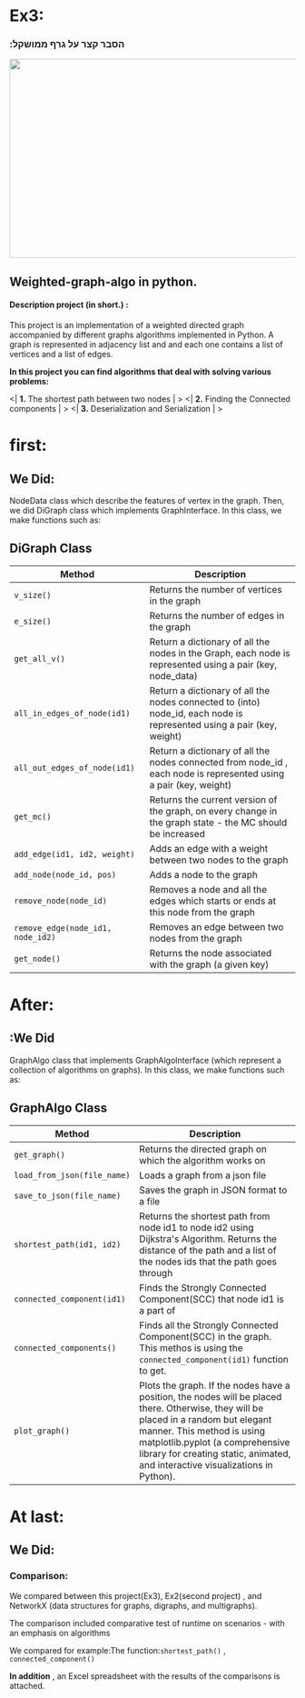 # Ex3:

### :הסבר קצר על גרף ממושקל 
<img src=https://slideplayer.com/slide/14820812/90/images/10/%D7%92%D7%A8%D7%A3+%D7%9E%D7%9E%D7%95%D7%A9%D7%A7%D7%9C+%D7%9C%D7%A2%D7%99%D7%AA%D7%99%D7%9D+%D7%A0%D7%A8%D7%A6%D7%94+%D7%9C%D7%94%D7%A6%D7%9E%D7%99%D7%93+%D7%9C%D7%9B%D7%9C+%D7%A7%D7%A9%D7%AA+%D7%9E%D7%A1%D7%A4%D7%A8+%D7%94%D7%A0%D7%A7%D7%A8%D7%90+%D7%94%D7%9E%D7%A9%D7%A7%D7%9C+%28weight%29+%D7%A9%D7%9C+%D7%94%D7%A7%D7%A9%D7%AA..jpg width="700" height="350">


## Weighted-graph-algo in python.


#### Description project (in short.) :
This project is an implementation of a weighted directed graph accompanied by different graphs algorithms implemented in Python.
A graph is represented in adjacency list and and each one contains a list of vertices and a list of edges.

**In this project you can find algorithms that deal with solving various problems:**

<| **1.** The shortest path between two nodes | >
<| **2.** Finding the Connected components | >
<| **3.** Deserialization and Serialization | >

# first:
## We Did:
 NodeData class which describe the features of vertex in the graph.
Then, we did DiGraph class which implements GraphInterface. In this class, we make functions such as:

## DiGraph Class

| Method  | Description |
------------|----------------
|`v_size()`|Returns the number of vertices in the graph
|`e_size()`|Returns the number of edges in the graph
|`get_all_v()`|Return a dictionary of all the nodes in the Graph, each node is represented using a pair (key, node_data)
|`all_in_edges_of_node(id1)`|Return a dictionary of all the nodes connected to (into) node_id, each node is represented using a pair (key, weight)
|`all_out_edges_of_node(id1)`|Return a dictionary of all the nodes connected from node_id , each node is represented using a pair (key, weight)
|`get_mc()`|Returns the current version of the graph, on every change in the graph state - the MC should be increased
|`add_edge(id1, id2, weight)  `        | Adds an edge with a weight between two nodes to the graph |
| `add_node(node_id, pos)  `                |    Adds a node to the graph                                         
`remove_node(node_id)`|Removes a node and all the edges which starts or ends at this node from the graph
|`remove_edge(node_id1, node_id2) ` |  Removes an edge between two nodes from the graph
|`get_node()` | Returns the node associated with the graph (a given key)

# After:
## :We Did
GraphAlgo class that implements GraphAlgoInterface (which represent a collection of algorithms on graphs). In this class, we make functions such as:

## GraphAlgo Class


| Method  | Description |
------------|----------------
|`get_graph()`|Returns the directed graph on which the algorithm works on
|`load_from_json(file_name)`| Loads a graph from a json file
|`save_to_json(file_name)`|  Saves the graph in JSON format to a file
|`shortest_path(id1, id2)`|Returns the shortest path from node id1 to node id2 using Dijkstra's Algorithm. Returns the distance of the path and a list of the nodes ids that the path goes through
|`connected_component(id1)`| Finds the Strongly Connected Component(SCC) that node id1 is a part of
|`connected_components()`|Finds all the Strongly Connected Component(SCC) in the graph. This methos is using the `connected_component(id1)` function to get.
|`plot_graph() `     |  Plots the graph. If the nodes have a position, the nodes will be placed there. Otherwise, they will be placed in a random but elegant manner. This method is using matplotlib.pyplot (a comprehensive library for creating static, animated, and interactive visualizations in Python).|



# At last:
## We Did:
### Comparison:
We compared between this project(Ex3), Ex2(second project) , and NetworkX (data structures for graphs, digraphs, and multigraphs).

The comparison included comparative test of runtime on scenarios - with an emphasis on algorithms

We compared for example:The function:`shortest_path()` , `connected_component()`

**In addition** , an Excel spreadsheet with the results of the comparisons is attached.





